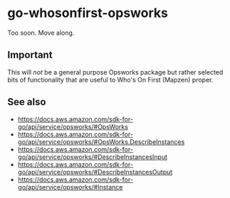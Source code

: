 # go-whosonfirst-opsworks

Too soon. Move along.

## Important

This will _not_ be a general purpose Opsworks package but rather selected bits of functionality that are useful to Who's On First (Mapzen) proper.

## See also

* https://docs.aws.amazon.com/sdk-for-go/api/service/opsworks/#OpsWorks
* https://docs.aws.amazon.com/sdk-for-go/api/service/opsworks/#OpsWorks.DescribeInstances
* https://docs.aws.amazon.com/sdk-for-go/api/service/opsworks/#DescribeInstancesInput
* https://docs.aws.amazon.com/sdk-for-go/api/service/opsworks/#DescribeInstancesOutput
* https://docs.aws.amazon.com/sdk-for-go/api/service/opsworks/#Instance